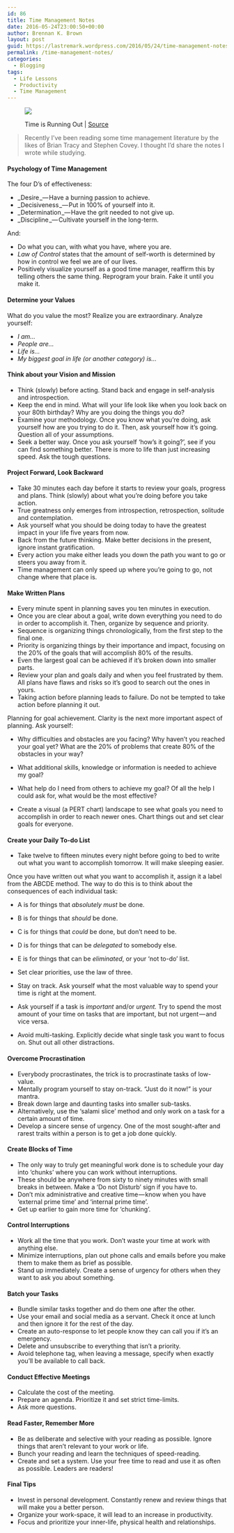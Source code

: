 ```yaml
---
id: 86
title: Time Management Notes
date: 2016-05-24T23:00:50+00:00
author: Brennan K. Brown
layout: post
guid: https://lastremark.wordpress.com/2016/05/24/time-management-notes/
permalink: /time-management-notes/
categories:
  - Blogging
tags:
  - Life Lessons
  - Productivity
  - Time Management
---
```


<figure class="wp-caption">

<img data-width="1024" data-height="768" src="https://cdn-images-1.medium.com/max/2560/1*2dK5YU30aMy_vydYBeF3NQ.jpeg" /> <figcaption class="wp-caption-text">Time is Running Out | <a href="https://www.flickr.com/photos/romainguy/8219397252" target="_blank" rel="noopener noreferrer">Source</a></figcaption></figure>

> Recently I’ve been reading some time management literature by the likes of Brian Tracy and Stephen Covey. I thought I’d share the notes I wrote while studying.

#### Psychology of Time Management

The four D’s of effectiveness:

- _Desire _— Have a burning passion to achieve.
- _Decisiveness _— Put in 100% of yourself into it.
- _Determination _— Have the grit needed to not give up.
- _Discipline _— Cultivate yourself in the long-term.

And:

- Do what you can, with what you have, where you are.
- _Law of Control_ states that the amount of self-worth is determined by how in control we feel we are of our lives.
- Positively visualize yourself as a good time manager, reaffirm this by telling others the same thing. Reprogram your brain. Fake it until you make it.

<!--more-->

#### Determine your Values

What do you value the most? Realize you are extraordinary. Analyze yourself:

- _I am…_
- _People are…_
- _Life is…_
- _My biggest goal in life (or another category) is…_

#### Think about your Vision and Mission

- Think (slowly) before acting. Stand back and engage in self-analysis and introspection.
- Keep the end in mind. What will your life look like when you look back on your 80th birthday? Why are you doing the things you do?
- Examine your methodology. Once you know what you’re doing, ask yourself how are you trying to do it. Then, ask yourself how it’s going. Question all of your assumptions.
- Seek a better way. Once you ask yourself ‘how’s it going?’, see if you can find something better. There is more to life than just increasing speed. Ask the tough questions.

#### Project Forward, Look Backward

- Take 30 minutes each day before it starts to review your goals, progress and plans. Think (slowly) about what you’re doing before you take action.
- True greatness only emerges from introspection, retrospection, solitude and contemplation.
- Ask yourself what you should be doing today to have the greatest impact in your life five years from now.
- Back from the future thinking. Make better decisions in the present, ignore instant gratification.
- Every action you make either leads you down the path you want to go or steers you away from it.
- Time management can only speed up where you’re going to go, not change where that place is.

#### Make Written Plans

- Every minute spent in planning saves you ten minutes in execution.
- Once you are clear about a goal, write down everything you need to do in order to accomplish it. Then, organize by sequence and priority.
- Sequence is organizing things chronologically, from the first step to the final one.
- Priority is organizing things by their importance and impact, focusing on the 20% of the goals that will accomplish 80% of the results.
- Even the largest goal can be achieved if it’s broken down into smaller parts.
- Review your plan and goals daily and when you feel frustrated by them. All plans have flaws and risks so it’s good to search out the ones in yours.
- Taking action before planning leads to failure. Do not be tempted to take action before planning it out.

Planning for goal achievement. Clarity is the next more important aspect of planning. Ask yourself:

- Why difficulties and obstacles are you facing? Why haven’t you reached your goal yet? What are the 20% of problems that create 80% of the obstacles in your way?
- What additional skills, knowledge or information is needed to achieve my goal?
- What help do I need from others to achieve my goal? Of all the help I could ask for, what would be the most effective?

- Create a visual (a PERT chart) landscape to see what goals you need to accomplish in order to reach newer ones. Chart things out and set clear goals for everyone.

#### Create your Daily To-do List

- Take twelve to fifteen minutes every night before going to bed to write out what you want to accomplish tomorrow. It will make sleeping easier.

Once you have written out what you want to accomplish it, assign it a label from the ABCDE method. The way to do this is to think about the consequences of each individual task:

- A is for things that _absolutely must_ be done.
- B is for things that _should_ be done.
- C is for things that _could_ be done, but don’t need to be.
- D is for things that can be _delegated_ to somebody else.
- E is for things that can be _eliminated_, or your ‘not to-do’ list.

- Set clear priorities, use the law of three.
- Stay on track. Ask yourself what the most valuable way to spend your time is right at the moment.
- Ask yourself if a task is _important_ and/or _urgent._ Try to spend the most amount of your time on tasks that are important, but not urgent — and vice versa.
- Avoid multi-tasking. Explicitly decide what single task you want to focus on. Shut out all other distractions.

#### Overcome Procrastination

- Everybody procrastinates, the trick is to procrastinate tasks of low-value.
- Mentally program yourself to stay on-track. “Just do it now!” is your mantra.
- Break down large and daunting tasks into smaller sub-tasks.
- Alternatively, use the ‘salami slice’ method and only work on a task for a certain amount of time.
- Develop a sincere sense of urgency. One of the most sought-after and rarest traits within a person is to get a job done quickly.

#### Create Blocks of Time

- The only way to truly get meaningful work done is to schedule your day into ‘chunks’ where you can work without interruptions.
- These should be anywhere from sixty to ninety minutes with small breaks in between. Make a ‘Do not Disturb’ sign if you have to.
- Don’t mix administrative and creative time — know when you have ‘external prime time’ and ‘internal prime time’.
- Get up earlier to gain more time for ‘chunking’.

#### Control Interruptions

- Work all the time that you work. Don’t waste your time at work with anything else.
- Minimize interruptions, plan out phone calls and emails before you make them to make them as brief as possible.
- Stand up immediately. Create a sense of urgency for others when they want to ask you about something.

#### Batch your Tasks

- Bundle similar tasks together and do them one after the other.
- Use your email and social media as a servant. Check it once at lunch and then ignore it for the rest of the day.
- Create an auto-response to let people know they can call you if it’s an emergency.
- Delete and unsubscribe to everything that isn’t a priority.
- Avoid telephone tag, when leaving a message, specify when exactly you’ll be available to call back.

#### Conduct Effective Meetings

- Calculate the cost of the meeting.
- Prepare an agenda. Prioritize it and set strict time-limits.
- Ask more questions.

#### Read Faster, Remember More

- Be as deliberate and selective with your reading as possible. Ignore things that aren’t relevant to your work or life.
- Bunch your reading and learn the techniques of speed-reading.
- Create and set a system. Use your free time to read and use it as often as possible. Leaders are readers!

#### Final Tips

- Invest in personal development. Constantly renew and review things that will make you a better person.
- Organize your work-space, it will lead to an increase in productivity.
- Focus and prioritize your inner-life, physical health and relationships.
